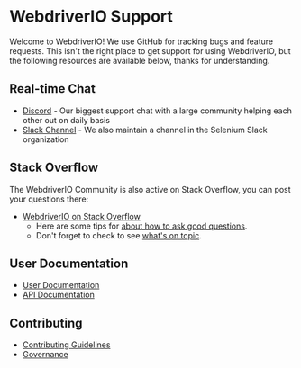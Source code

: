 WebdriverIO Support
===================

Welcome to WebdriverIO! We use GitHub for tracking bugs and feature requests. This isn't the right place to get support for using WebdriverIO, but the following resources are available below, thanks for understanding.

## Real-time Chat

* [Discord](https://discord.webdriver.io/) - Our biggest support chat with a large community helping each other out on daily basis
* [Slack Channel](https://seleniumhq.herokuapp.com/) - We also maintain a channel in the Selenium Slack organization

## Stack Overflow

The WebdriverIO Community is also active on Stack Overflow, you can post your questions there:

* [WebdriverIO on Stack Overflow](https://stackoverflow.com/questions/tagged/webdriver-io)
    * Here are some tips for [about how to ask good questions](http://stackoverflow.com/help/how-to-ask).
    * Don't forget to check to see [what's on topic](http://stackoverflow.com/help/on-topic).

## User Documentation

* [User Documentation](https://webdriver.io/guide/getstarted/install.html)
* [API Documentation](https://webdriver.io/docs/api.html)

## Contributing

* [Contributing Guidelines](https://github.com/webdriverio/webdriverio/blob/main/CONTRIBUTING.md)
* [Governance](https://github.com/webdriverio/webdriverio/blob/main/GOVERNANCE.md)

